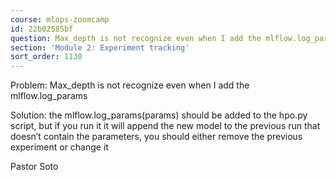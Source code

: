 ```yaml
---
course: mlops-zoomcamp
id: 22b02585bf
question: Max_depth is not recognize even when I add the mlflow.log_params
section: 'Module 2: Experiment tracking'
sort_order: 1130
---
```


Problem: Max_depth is not recognize even when I add the mlflow.log_params

Solution: the mlflow.log_params(params) should be added to the hpo.py script, but if you run it it will append the new model to the previous run that doesn’t contain the parameters, you should either remove the previous experiment or change it

Pastor Soto

